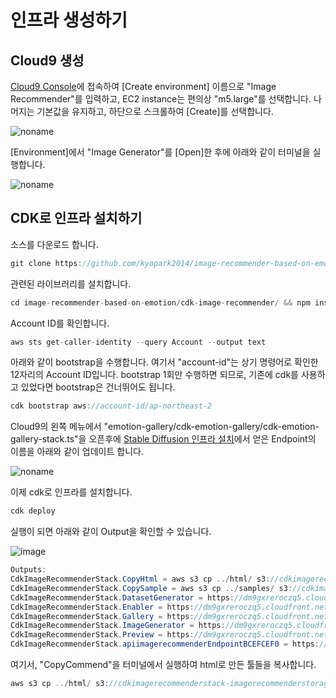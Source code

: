 # 인프라 생성하기

## Cloud9 생성 

[Cloud9 Console](https://ap-northeast-2.console.aws.amazon.com/cloud9control/home?region=ap-northeast-2#/create)에 접속하여 [Create environment] 이름으로 "Image Recommender"를 입력하고, EC2 instance는 편의상 "m5.large"를 선택합니다. 나머지는 기본값을 유지하고, 하단으로 스크롤하여 [Create]를 선택합니다.

![noname](https://user-images.githubusercontent.com/52392004/235278681-5981b545-0cb0-46a8-b2ea-e9c13a2b4ff4.png)

[Environment]에서 "Image Generator"를 [Open]한 후에 아래와 같이 터미널을 실행합니다. 

![noname](https://user-images.githubusercontent.com/52392004/226772282-4964a05a-5b88-4f0a-81bc-2af208c880b1.png)


## CDK로 인프라 설치하기

소스를 다운로드 합니다.

```java
git clone https://github.com/kyopark2014/image-recommender-based-on-emotion
```

관련된 라이브러리를 설치합니다. 

```java
cd image-recommender-based-on-emotion/cdk-image-recommender/ && npm install
```

Account ID를 확인합니다. 

```java
aws sts get-caller-identity --query Account --output text
```

아래와 같이 bootstrap을 수행합니다. 여기서 "account-id"는 상기 명령어로 확인한 12자리의 Account ID입니다. bootstrap 1회만 수행하면 되므로, 기존에 cdk를 사용하고 있었다면 bootstrap은 건너뛰어도 됩니다. 

```java
cdk bootstrap aws://account-id/ap-northeast-2
```

Cloud9의 왼쪽 메뉴에서 "emotion-gallery/cdk-emotion-gallery/cdk-emotion-gallery-stack.ts"을 오픈후에 [Stable Diffusion 인프라 설치](./stable-diffusion-deployment.md)에서 얻은 Endpoint의 이름을 아래와 같이 업데이트 합니다.

![noname](https://user-images.githubusercontent.com/52392004/235279107-3ef4ea2e-6e6d-4994-9b29-6bb6ad200157.png)

이제 cdk로 인프라를 설치합니다. 

```java
cdk deploy
```

실행이 되면 아래와 같이 Output을 확인할 수 있습니다.

![image](https://github.com/kyopark2014/image-recommender-based-on-emotion/assets/52392004/00c7a003-df49-47ad-af8c-aefa4f36fde6)

```java
Outputs:
CdkImageRecommenderStack.CopyHtml = aws s3 cp ../html/ s3://cdkimagerecommenderstack-imagerecommenderstorageb-1uqyuav3i92to/ --recursive
CdkImageRecommenderStack.CopySample = aws s3 cp ../samples/ s3://cdkimagerecommenderstack-imagerecommenderstorageb-1uqyuav3i92to/ --recursive
CdkImageRecommenderStack.DatasetGenerator = https://dm9gxreroczq5.cloudfront.net/datasetGenerator.html
CdkImageRecommenderStack.Enabler = https://dm9gxreroczq5.cloudfront.net/enabler.html
CdkImageRecommenderStack.Gallery = https://dm9gxreroczq5.cloudfront.net/gallery.html
CdkImageRecommenderStack.ImageGenerator = https://dm9gxreroczq5.cloudfront.net/imgGenerator.html
CdkImageRecommenderStack.Preview = https://dm9gxreroczq5.cloudfront.net/preview.html
CdkImageRecommenderStack.apiimagerecommenderEndpointBCEFCEF0 = https://pr3g5pcf43.execute-api.ap-northeast-2.amazonaws.com/dev/
```

여기서, "CopyCommend"을 터미널에서 실행하여 html로 만든 툴들을 복사합니다.

```java
aws s3 cp ../html/ s3://cdkimagerecommenderstack-imagerecommenderstorageb-1uqyuav3i92to/ --recursive
```


